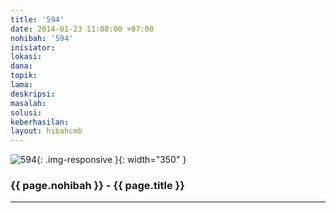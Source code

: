 ```yaml
---
title: '594'
date: 2014-01-23 11:08:00 +07:00
nohibah: '594'
inisiator: 
lokasi: 
dana: 
topik: 
lama: 
deskripsi: 
masalah: 
solusi: 
keberhasilan: 
layout: hibahcmb
---
```


![594](/static/img/hibahcmb/594.png){: .img-responsive }{: width="350" }

### {{ page.nohibah }} - {{ page.title }}

---

